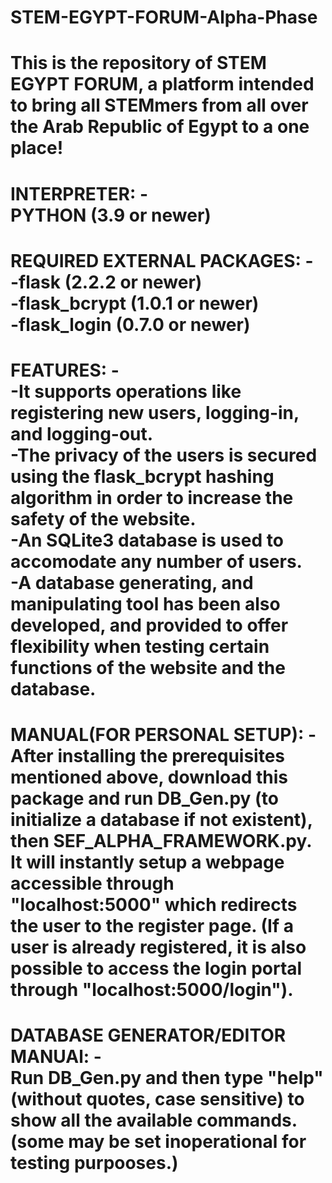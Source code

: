 # STEM-EGYPT-FORUM-Alpha-Phase
This is the repository of STEM EGYPT FORUM, a platform intended to bring all STEMmers from all over the Arab Republic of Egypt to a one place\!<br>
================================
INTERPRETER: -<br>
PYTHON (3.9 or newer)
================================
REQUIRED EXTERNAL PACKAGES: -<br>
-flask (2.2.2 or newer)<br>
-flask_bcrypt (1.0.1 or newer)<br>
-flask_login (0.7.0 or newer)<br>
================================
FEATURES: -<br>
-It supports operations like registering new users, logging-in, and logging-out.<br>
-The privacy of the users is secured using the flask_bcrypt hashing algorithm in order to increase the safety of the website.<br>
-An SQLite3 database is used to accomodate any number of users.<br>
-A database generating, and manipulating tool has been also developed, and provided to offer flexibility when testing certain functions of the website and the database.<br>
================================
MANUAL(FOR PERSONAL SETUP): -<br>
After installing the prerequisites mentioned above, download this package and run DB_Gen.py (to initialize a database if not existent), then SEF_ALPHA_FRAMEWORK.py. It will instantly setup a webpage accessible through "localhost:5000" which redirects the user to the register page. (If a user is already registered, 
it is also possible to access the login portal through "localhost:5000/login").
================================
DATABASE GENERATOR/EDITOR MANUAl: -<br>
Run DB_Gen.py and then type "help" (without quotes, case sensitive) to show all the available commands. (some may be set inoperational for testing purpooses.)
================================
